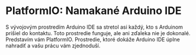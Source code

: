# PlatformIO: Namakané Arduino IDE
S vývojovým prostredím Arduino IDE sa stretol asi každý, kto s Arduinom prišiel do kontaktu. Toto prostredie funguje, ale ani zďaleka nie je dokonalé. Predstavím vám PlatformIO. Prostredie, ktoré dokáže Arduino IDE úplne nahradiť a vašu prácu vám zjednoduší.